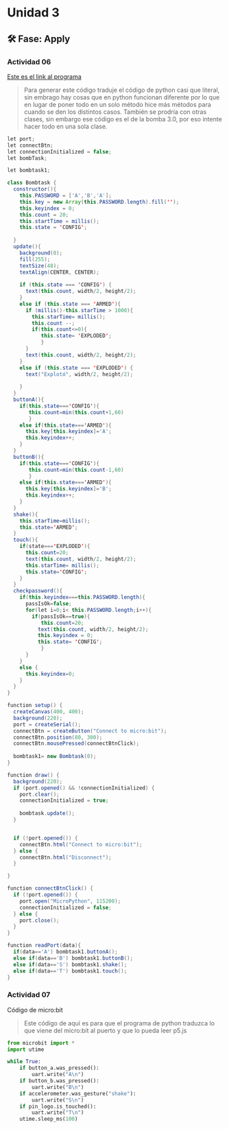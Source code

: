 # Unidad 3


## 🛠 Fase: Apply

### Actividad 06

[Este es el link al programa](https://editor.p5js.org/CaroG1986/sketches/N7SY7VIPb)

>Para generar este código traduje el código de python casi que literal, sin embrago hay cosas que en python funcionan diferente por lo que en lugar de poner todo en un solo método hice más métodos para cuando se den los distintos casos. También se prodría con otras clases, sin embargo ese código es el de la bomba 3.0, por eso intente hacer todo en una sola clase.

``` java script
let port;
let connectBtn;
let connectionInitialized = false;
let bombTask;

let bombtask1;

class Bombtask {
  constructor(){
    this.PASSWORD = ['A','B','A'];
    this.key = new Array(this.PASSWORD.length).fill('');
    this.keyindex = 0;
    this.count = 20;
    this.startTime = millis();
    this.state = 'CONFIG';
    
  }
  update(){
    background(0);
    fill(255);
    textSize(48);
    textAlign(CENTER, CENTER);
    
    if (this.state === 'CONFIG') {
      text(this.count, width/2, height/2);
    }
    else if (this.state === 'ARMED'){
      if (millis()-this.starTime > 1000){
        this.starTime= millis();
        this.count --;
        if(this.count<=0){
           this.state= 'EXPLODED';
           }
      }
      text(this.count, width/2, height/2);
    }
    else if (this.state === 'EXPLODED') {
      text("Explotó", width/2, height/2);
    
    }
  }
  buttonA(){
    if(this.state==='CONFIG'){
       this.count=min(this.count+1,60)
       }
    else if(this.state==='ARMED'){
      this.key[this.keyindex]='A';
      this.keyindex++;
    }
  }
  buttonB(){
    if(this.state==='CONFIG'){
       this.count=min(this.count-1,60)
       }
    else if(this.state==='ARMED'){
      this.key[this.keyindex]='B';
      this.keyindex++;
    }
  }
  shake(){
    this.starTime=millis();
    this.state='ARMED';
  }
  touch(){
    if(state==='EXPLODED'){
      this.count=20;
      text(this.count, width/2, height/2);
      this.starTime= millis();
      this.state='CONFIG';
    }
  }
  checkpassword(){
    if(this.keyindex===this.PASSWORD.length){
      passIsOk=false;
      for(let i=0;i< this.PASSWORD.length;i++){
        if(passIsOk==true){
           this.count=20;
          text(this.count, width/2, height/2);
          this.keyindex = 0;
          this.state= 'CONFIG';
           }
      }
    }
    else {
      this.keyindex=0;
    }
  }
}

function setup() {
  createCanvas(400, 400);
  background(220);
  port = createSerial();
  connectBtn = createButton("Connect to micro:bit");
  connectBtn.position(80, 300);
  connectBtn.mousePressed(connectBtnClick);
  
  bombtask1= new Bombtask(0);
}

function draw() {
  background(220);
  if (port.opened() && !connectionInitialized) {
    port.clear();
    connectionInitialized = true;
    
    bombtask.update();
  }


  if (!port.opened()) {
    connectBtn.html("Connect to micro:bit");
  } else {
    connectBtn.html("Disconnect");
  }

}

function connectBtnClick() {
  if (!port.opened()) {
    port.open("MicroPython", 115200);
    connectionInitialized = false;
  } else {
    port.close();
  }
}

function readPort(data){
  if(data=='A') bombtask1.buttonA();
  else if(data=='B') bombtask1.buttonB();
  else if(data=='S') bombtask1.shake();
  else if(data=='T') bombtask1.touch();
}
```

### Actividad 07

Código de micro:bit 

>Este código de aquí es para que el programa de python traduzca lo que viene del micro:bit al puerto y que lo pueda leer p5.js

``` python
from microbit import *
import utime

while True:
    if button_a.was_pressed():
        uart.write("A\n")
    if button_b.was_pressed():
        uart.write("B\n")
    if accelerometer.was_gesture("shake"):
        uart.write("S\n")
    if pin_logo.is_touched():
        uart.write("T\n")
    utime.sleep_ms(100)
```


